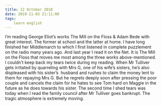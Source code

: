 ```yaml
---
title: 12 October 2018
date: 2019-11-03 21:11:00
tags:
    learn english
---
```

I’m reading George Eliot’s works The Mill on the Floss & Adam Bede with great interest. The former at school and the latter at home. I have long finished her Middlemarch to which I first listened in complete puzzlement on the radio many years ago. And last year I read it on the Net. It is The Mill on the Floss that moves me most among the three works above-mentioned. I couldn’t keep back my tears twice during my reading. When Mr Tulliver  gets irritated by quarreling with Mrs G, one of his wife’s sisters, he’s also displeased with his sister’s  husband and rushes to claim the money lent to them for repaying Mrs G. But he regrets deeply soon after pressing the poor couple and cancels the claim for he hates to see Tom hard on Maggie in the future as he does towards his sister. The second time I shed tears was today when I read the family council after Mr Tulliver goes bankrupt. The tragic atmosphere is extremely moving.         
